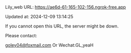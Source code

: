 Lily_web URL: https://ae6d-61-165-102-156.ngrok-free.app

Updated at: 2024-12-09 13:14:25

If you cannot open this URL, the server might be down.

Please contact: 

goley04@foxmail.com Or Wechat:GL_yeaH